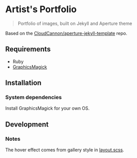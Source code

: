 # Artist's Portfolio
> Portfolio of images, built on Jekyll and Aperture theme

Based on the [CloudCannon/aperture-jekyll-template](https://github.com/CloudCannon/aperture-jekyll-template) repo.



## Requirements

- Ruby
- [GraphicsMagick](http://www.graphicsmagick.org/)


## Installation

### System dependencies

Install GraphicsMagick for your own OS.



## Development

### Notes

The hover effect comes from gallery style in [layout.scss](/_sass/layout.scss).
